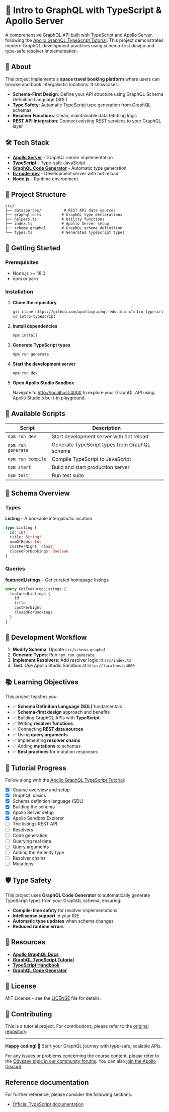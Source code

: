 # 🚀 Intro to GraphQL with TypeScript & Apollo Server

A comprehensive GraphQL API built with TypeScript and Apollo Server, following the [Apollo GraphQL TypeScript Tutorial](https://www.apollographql.com/tutorials/intro-typescript). This project demonstrates modern GraphQL development practices using schema-first design and type-safe resolver implementation.

## 📖 About

This project implements a **space travel booking platform** where users can browse and book intergalactic locations. It showcases:

- **Schema-First Design**: Define your API structure using GraphQL Schema Definition Language (SDL)
- **Type Safety**: Automatic TypeScript type generation from GraphQL schemas
- **Resolver Functions**: Clean, maintainable data fetching logic
- **REST API Integration**: Connect existing REST services to your GraphQL layer

## 🛠️ Tech Stack

- **[Apollo Server](https://www.apollographql.com/docs/apollo-server/)** - GraphQL server implementation
- **[TypeScript](https://www.typescriptlang.org/)** - Type-safe JavaScript
- **[GraphQL Code Generator](https://the-guild.dev/graphql/codegen)** - Automatic type generation
- **[ts-node-dev](https://github.com/wclr/ts-node-dev)** - Development server with hot reload
- **Node.js** - Runtime environment

## 📁 Project Structure

```
src/
├── datasources/          # REST API data sources
├── graphql.d.ts         # GraphQL type declarations
├── helpers.ts           # Utility functions
├── index.ts             # Apollo Server setup
├── schema.graphql       # GraphQL schema definition
└── types.ts             # Generated TypeScript types
```

## 🚀 Getting Started

### Prerequisites

- Node.js >= 18.0
- npm or yarn

### Installation

1. **Clone the repository**
   ```bash
   git clone https://github.com/apollographql-education/intro-typescript.git
   cd intro-typescript
   ```

2. **Install dependencies**
   ```bash
   npm install
   ```

3. **Generate TypeScript types**
   ```bash
   npm run generate
   ```

4. **Start the development server**
   ```bash
   npm run dev
   ```

5. **Open Apollo Studio Sandbox**
   
   Navigate to [http://localhost:4000](http://localhost:4000) to explore your GraphQL API using Apollo Studio's built-in playground.

## 📝 Available Scripts

| Script | Description |
|--------|-------------|
| `npm run dev` | Start development server with hot reload |
| `npm run generate` | Generate TypeScript types from GraphQL schema |
| `npm run compile` | Compile TypeScript to JavaScript |
| `npm start` | Build and start production server |
| `npm test` | Run test suite |

## 🌌 Schema Overview

### Types

**Listing** - A bookable intergalactic location
```graphql
type Listing {
  id: ID!
  title: String!
  numOfBeds: Int
  costPerNight: Float
  closedForBookings: Boolean
}
```

### Queries

**featuredListings** - Get curated homepage listings
```graphql
query GetFeaturedListings {
  featuredListings {
    id
    title
    costPerNight
    closedForBookings
  }
}
```

## 🔧 Development Workflow

1. **Modify Schema**: Update `src/schema.graphql`
2. **Generate Types**: Run `npm run generate`
3. **Implement Resolvers**: Add resolver logic in `src/index.ts`
4. **Test**: Use Apollo Studio Sandbox at `http://localhost:4000`

## 📚 Learning Objectives

This project teaches you:

- ✅ **Schema Definition Language (SDL)** fundamentals
- ✅ **Schema-first design** approach and benefits
- ✅ Building GraphQL APIs with **TypeScript**
- ✅ Writing **resolver functions**
- ✅ Connecting **REST data sources**
- ✅ Using **query arguments**
- ✅ Implementing **resolver chains**
- ✅ Adding **mutations** to schemas
- ✅ **Best practices** for mutation responses

## 🎯 Tutorial Progress

Follow along with the [Apollo GraphQL TypeScript Tutorial](https://www.apollographql.com/tutorials/intro-typescript):

- [x] Course overview and setup
- [x] GraphQL basics
- [x] Schema definition language (SDL)
- [x] Building the schema
- [x] Apollo Server setup
- [x] Apollo Sandbox Explorer
- [ ] The listings REST API
- [ ] Resolvers
- [ ] Code generation
- [ ] Querying real data
- [ ] Query arguments
- [ ] Adding the Amenity type
- [ ] Resolver chains
- [ ] Mutations

## 🛡️ Type Safety

This project uses **GraphQL Code Generator** to automatically generate TypeScript types from your GraphQL schema, ensuring:

- **Compile-time safety** for resolver implementations
- **Intellisense support** in your IDE
- **Automatic type updates** when schema changes
- **Reduced runtime errors**

## 📖 Resources

- **[Apollo GraphQL Docs](https://www.apollographql.com/docs/)**
- **[GraphQL TypeScript Tutorial](https://www.apollographql.com/tutorials/intro-typescript)**
- **[TypeScript Handbook](https://www.typescriptlang.org/docs/)**
- **[GraphQL Code Generator](https://the-guild.dev/graphql/codegen/docs)**

## 📄 License

MIT License - see the [LICENSE](LICENSE) file for details.

## 🤝 Contributing

This is a tutorial project. For contributions, please refer to the [original repository](https://github.com/apollographql-education/intro-typescript).

---

**Happy coding! 🚀** Start your GraphQL journey with type-safe, scalable APIs.

For any issues or problems concerning the course content, please refer to the [Odyssey topic in our community forums](https://community.apollographql.com/tags/c/help/6/odyssey). You can also [join the Apollo Discord](https://discord.gg/graphos).


## Reference documentation

For further reference, please consider the following sections:

* [Official TypeScript documentation](https://www.typescriptlang.org/docs/)
